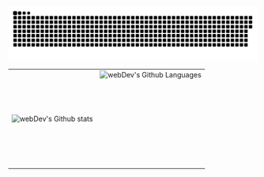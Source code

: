 <p align="center">
 <img width="600" src="assets/github-snake.svg" alt="snake"/>
</p>
<table>
  <tr>
    <td>
      <img align="left" src="http://github-readme-streak-stats.herokuapp.com?user=Alaxay8&theme=dark&background=000000" alt="webDev's Github stats" />
    </td>
    <td>
      <img height="195px" align="right" alt="webDev's Github Languages" src="https://github-readme-stats-sigma-five.vercel.app/api/top-langs/?username=Alaxay8&layout=compact&theme=vision-friendly-dark" />
    </td>
  </tr>
</table>
